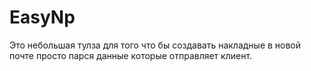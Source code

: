 # EasyNp

Это небольшая тулза для того что бы создавать накладные в новой почте просто парся данные которые отправляет клиент.

